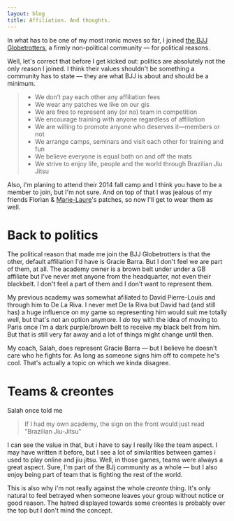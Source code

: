 ```yaml
---
layout: blog
title: Affiliation. And thoughts.
---
```

In what has to be one of my most ironic moves so far, I joined [the BJJ Globetrotters](http://www.bjjglobetrotters.com/), a firmly non-political community — for political reasons.

Well, let's correct that before I get kicked out: politics are absolutely not the only reason I joined. I think their values shouldn't be something a community has to state — they are what BJJ is about and should be a minimum.

> - We don’t pay each other any affiliation fees
> - We wear any patches we like on our gis
> - We are free to represent any (or no) team in competition
> - We encourage training with anyone regardless of affiliation
> - We are willing to promote anyone who deserves it—members or not
> - We arrange camps, seminars and visit each other for training and fun
> - We believe everyone is equal both on and off the mats
> - We strive to enjoy life, people and the world through Brazilian Jiu Jitsu

Also, I'm planing to attend their 2014 fall camp and I think you have to be a member to join, but I'm not sure. And on top of that I was jealous of my friends Florian & [Marie-Laure](http://www.art-of-bjj.com/en/)'s patches, so now I'll get to wear them as well.


# Back to politics

The political reason that made me join the BJJ Globetrotters is that the other, default affiliation I'd have is Gracie Barra. But I don't feel we are part of them, at all. The academy owner is a brown belt under under a GB affiliate but I've never met anyone from the headquarter, not even their blackbelt. I don't feel a part of them and I don't want to represent them.

My previous academy was somewhat afiliated to David Pierre-Louis and through him to De La Riva. I never met De la Riva but David had (and still has) a huge influence on my game so representing him would suit me totally well, but that's not an option anymore. I *do* toy with the idea of moving to Paris once I'm a dark purple/brown belt to receive my black belt from him. But that is still very far away and a lot of things might change until then. 

My coach, Salah, does represent Gracie Barra — but I believe he doesn't care who he fights for. As long as someone signs him off to compete he's cool. That's actually a topic on which we kinda disagree.


# Teams & creontes

Salah once told me

> If I had my own academy, the sign on the front would just read "Brazilian Jiu-Jitsu"

I can see the value in that, but i have to say I really like the team aspect. I may have written it before, but I see a lot of similarities between games i used to play online and jiu jitsu. Well, in those games, teams were always a great aspect. Sure, I'm part of the BJj community as a whole — but I also enjoy being part of team that is fighting the rest of the world.

This is also why i'm not really against the whole *creonte* thing. It's only natural to feel betrayed when someone leaves your group without notice or good reason. The hatred displayed towards some creontes is probably over the top but I don't mind the concept.